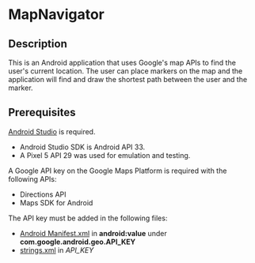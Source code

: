 # MapNavigator

## Description
This is an Android application that uses Google's map APIs to find the user's current location. The user can place markers on the map and the application will find and draw the shortest path between the user and the marker.

## Prerequisites
[Android Studio](https://developer.android.com/studio) is required.
- Android Studio SDK is Android API 33.
- A Pixel 5 API 29 was used for emulation and testing.

A Google API key on the Google Maps Platform is required with the following APIs:
- Directions API
- Maps SDK for Android<br>

The API key must be added in the following files:
- [Android Manifest.xml](https://github.com/Chris-Archive/MapNavigator/blob/main/app/src/main/AndroidManifest.xml) in **android:value** under **com.google.android.geo.API_KEY**
- [strings.xml](https://github.com/Chris-Archive/MapNavigator/blob/main/app/src/main/res/values/strings.xml) in *API_KEY*
<br>
